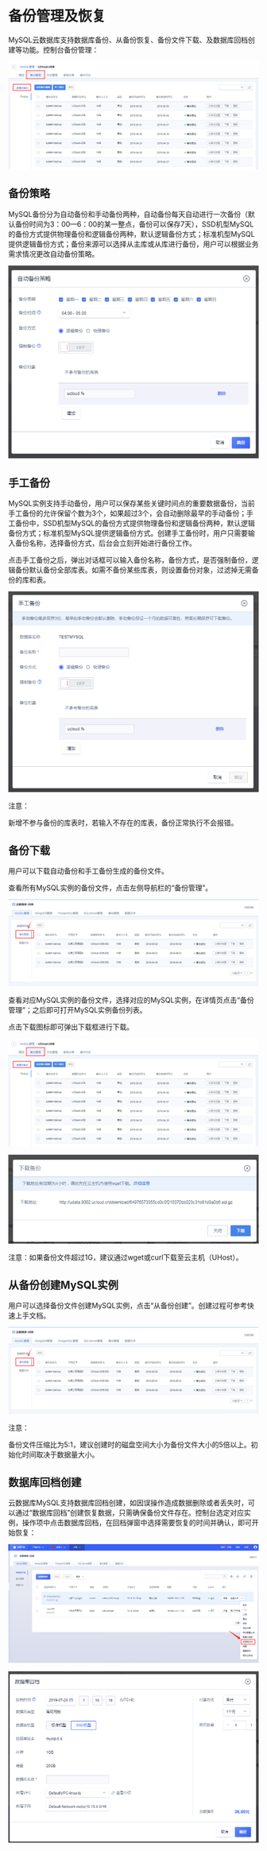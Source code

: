 

# 备份管理及恢复

MySQL云数据库支持数据库备份、从备份恢复、备份文件下载、及数据库回档创建等功能。控制台备份管理：

![image](/images/备份管理01.png)

## 备份策略

MySQL备份分为自动备份和手动备份两种，自动备份每天自动进行一次备份（默认备份时间为3：00—6：00的某一整点，备份可以保存7天），SSD机型MySQL的备份方式提供物理备份和逻辑备份两种，默认逻辑备份方式；标准机型MySQL提供逻辑备份方式；备份来源可以选择从主库或从库进行备份，用户可以根据业务需求情况更改自动备份策略。

![image](/images/自动备份策略.png)

## 手工备份

MySQL实例支持手动备份，用户可以保存某些关键时间点的重要数据备份，当前手工备份的允许保留个数为3个，如果超过3个，会自动删除最早的手动备份；手工备份中，SSD机型MySQL的备份方式提供物理备份和逻辑备份两种，默认逻辑备份方式；标准机型MySQL提供逻辑备份方式。创建手工备份时，用户只需要输入备份名称，选择备份方式，后台会立刻开始进行备份工作。

点击手工备份之后，弹出对话框可以输入备份名称，备份方式，是否强制备份，逻辑备份默认备份全部库表。如需不备份某些库表，则设置备份对象，过滤掉无需备份的库和表。

![image](/images/备份策略.png)

注意：

新增不参与备份的库表时，若输入不存在的库表，备份正常执行不会报错。

## 备份下载

用户可以下载自动备份和手工备份生成的备份文件。

查看所有MySQL实例的备份文件，点击左侧导航栏的“备份管理”。

![image](/images/备份管理.png)

查看对应MySQL实例的备份文件，选择对应的MySQL实例，在详情页点击“备份管理”；之后即可打开MySQL实例备份列表。

点击下载图标即可弹出下载框进行下载。

![image](/images/备份管理01.png)

![image](/images/下载备份.png)

注意：如果备份文件超过1G，建议通过wget或curl下载至云主机（UHost）。

## 从备份创建MySQL实例

用户可以选择备份文件创建MySQL实例，点击“从备份创建”。创建过程可参考快速上手文档。

![image](/images/备份管理.png)

注意：

备份文件压缩比为5:1，建议创建时的磁盘空间大小为备份文件大小的5倍以上。初始化时间取决于数据量大小。

## 数据库回档创建

云数据库MySQL支持数据库回档创建，如因误操作造成数据删除或者丢失时，可以通过“数据库回档”创建恢复数据，只需确保备份文件存在。控制台选定对应实例，操作项中点击数据库回档，在回档弹窗中选择需要恢复的时间并确认，即可开始恢复：

![image](/images/mysqlbackup1.png)

![image](/images/mysqlbackup2.png)

